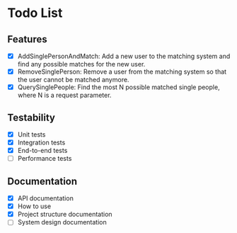 # Todo List

## Features

- [x] AddSinglePersonAndMatch: Add a new user to the matching system and find any possible matches for the new user.
- [x] RemoveSinglePerson: Remove a user from the matching system so that the user cannot be matched anymore.
- [x] QuerySinglePeople: Find the most N possible matched single people, where N is a request parameter.

## Testability

- [x] Unit tests
- [x] Integration tests
- [x] End-to-end tests
- [ ] Performance tests

## Documentation

- [x] API documentation
- [x] How to use
- [x] Project structure documentation
- [ ] System design documentation
